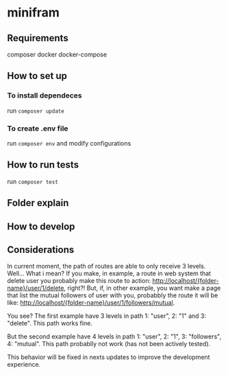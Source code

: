 # minifram

## Requirements

composer
docker
docker-compose

## How to set up

### To install dependeces

run `composer update`

### To create .env file

run `composer env` and modify configurations

## How to run tests

run `composer test`

## Folder explain

## How to develop

## Considerations

In current moment, the path of routes are able to only receive 3 levels. Well... What i mean? If you make, in example, a route in web system that delete user you probably make this route to action: <http://localhost/{folder-name}/user/1/delete>, right?! But, if, in other example, you want make a page that list the mutual followers of user with you, probabbly the route it will be like: <http://localhost/{folder-name}/user/1/followers/mutual>.

You see? The first example have 3 levels in path 1: "user", 2: "1" and 3: "delete". This path works fine.

But the second example have 4 levels in path 1: "user", 2: "1", 3: "followers", 4: "mutual". This path probablly not work (has not been actively tested).

This behavior will be fixed in nexts updates to improve the development experience.
